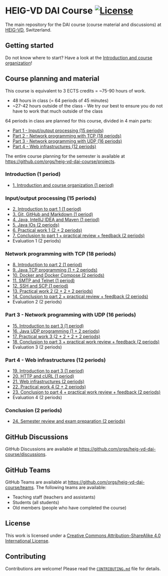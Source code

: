 # HEIG-VD DAI Course [![License](https://img.shields.io/github/license/heig-vd-dai-course/heig-vd-dai-course)](./LICENSE.md)

The main repository for the DAI course (course material and discussions) at
[HEIG-VD](https://heig-vd.ch), Switzerland.

## Getting started

Do not know where to start? Have a look at the
[Introduction and course organization](./PRESENTATION.md)!

## Course planning and material

This course is equivalent to 3 ECTS credits = ~75-90 hours of work.

- 48 hours in class (= 64 periods of 45 minutes)
- ~27-42 hours outside of the class - We try our best to ensure you do not have
  to work that much outside of the class

64 periods in class are planned for this course, divided in 4 main parts:

- [Part 1 - Input/output processing (15 periods)](#inputoutput-processing-15-periods)
- [Part 2 - Network programming with TCP (18 periods)](#network-programming-with-tcp-18-periods)
- [Part 3 - Network programming with UDP (16 periods)](#part-3---network-programming-with-udp-16-periods)
- [Part 4 - Web infrastructures (12 periods)](#part-4---web-infrastructures-12-periods)

The entire course planning for the semester is available at
<https://github.com/orgs/heig-vd-dai-course/projects>.

### Introduction (1 period)

- [1\. Introduction and course organization (1 period)](./01-introduction-and-course-organization/README.md)

### Input/output processing (15 periods)

- [2\. Introduction to part 1 (1 period)](./02-introduction-to-part-1/README.md)
- [3\. Git, GitHub and Markdown (1 period)](./03-git-github-and-markdown/README.md)
- [4\. Java, IntelliJ IDEA and Maven (1 period)](./04-java-intellij-idea-and-maven/README.md)
- [5\. Java IOs (2 periods)](./05-java-ios/README.md)
- [6\. Practical work 1 (2 + 2 periods)](./06-practical-work-1/README.md)
- [7\. Conclusion to part 1 + practical review + feedback (2 periods)](./07-conclusion-to-part-1/README.md)
- Evaluation 1 (2 periods)

### Network programming with TCP (18 periods)

- [8\. Introduction to part 2 (1 period)](./08-introduction-to-part-2/README.md)
- [9\. Java TCP programming (1 + 2 periods)](./09-java-tcp-programming/README.md)
- [10\. Docker and Docker Compose (2 periods)](./10-docker-and-docker-compose/README.md)
- [11\. SMTP and Telnet (1 period)](./11-smtp-and-telnet/README.md)
- [12\. SSH and SCP (1 period)](./12-ssh-and-scp/README.md)
- [13\. Practical work 2 (2 + 2 + 2 periods)](./13-practical-work-2/README.md)
- [14\. Conclusion to part 2 + practical review + feedback (2 periods)](./14-conclusion-to-part-2/README.md)
- Evaluation 2 (2 periods)

### Part 3 - Network programming with UDP (16 periods)

- [15\. Introduction to part 3 (1 period)](./15-introduction-to-part-3/README.md)
- [16\. Java UDP programming (1 + 2 periods)](./16-java-udp-programming/README.md)
- [17\. Practical work 3 (2 + 2 + 2 + 2 periods)](./17-practical-work-3/README.md)
- [18\. Conclusion to part 3 + practical work review + feedback (2 periods)](./18-conclusion-to-part-3/README.md)
- Evaluation 3 (2 periods)

### Part 4 - Web infrastructures (12 periods)

- [19\. Introduction to part 3 (1 period)](./19-introduction-to-part-4/README.md)
- [20\. HTTP and cURL (1 period)](./20-http-and-curl/README.md)
- [21\. Web infrastructures (2 periods)](./21-web-infrastructures/README.md)
- [22\. Practical work 4 (2 + 2 periods)](./22-practical-work-4/README.md)
- [23\. Conclusion to part 4 + practical work review + feedback (2 periods)](./23-conclusion-to-part-4/README.md)
- Evaluation 4 (2 periods)

### Conclusion (2 periods)

- [24\. Semester review and exam preparation (2 periods)](./24-semester-review-and-exam-preparation/README.md)

## GitHub Discussions

GitHub Discussions are available at
<https://github.com/orgs/heig-vd-dai-course/discussions>.

## GitHub Teams

GitHub Teams are available at
<https://github.com/orgs/heig-vd-dai-course/teams>. The following teams are
available:

- Teaching staff (teachers and assistants)
- Students (all students)
- Old members (people who have completed the course)

## License

This work is licensed under a
[Creative Commons Attribution-ShareAlike 4.0 International License](./LICENSE.md).

## Contributing

Contributions are welcome! Please read the
[`CONTRIBUTING.md`](./CONTRIBUTING.md) file for details.
